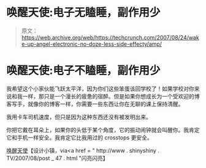 # 唤醒天使:电子无瞌睡，副作用少

> 原文：<https://web.archive.org/web/https://techcrunch.com/2007/08/24/wake-up-angel-electronic-no-doze-less-side-effecty/amp/>

# 唤醒天使:电子不瞌睡，副作用少

我希望这个小家伙能飞跃太平洋，因为你们这些笨蛋该回学校了！如果学校对你来说和我一样，那只是一个漫长的疲惫的宿醉。但是如果你想成长为一个受欢迎的博客写手，就像你的博客一样，你需要一些东西让你在无聊的课上保持清醒。

我用卡车司机速度，但只是因为这种东西还没有被发明出来。

你把它戴在耳朵上，如果你的头低于某个角度，它的振动闹钟就会叫醒你。我肯定它和手机一样安全。我肯定它比我用过的 crosstops 更安全。

[唤醒天使](https://web.archive.org/web/20170720152726/http://www.thedesigntown.com/past/past_detail.asp?idx=394)【设计小镇，via<a href = " http://www . shinyshiny . TV/2007/08/post _ 47 . html "闪亮闪亮】